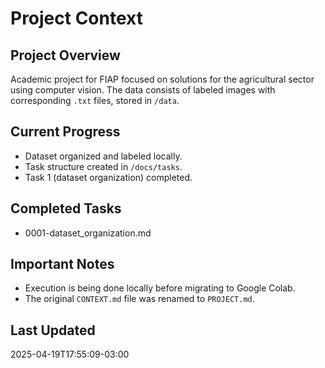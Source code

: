 # Project Context

## Project Overview

Academic project for FIAP focused on solutions for the agricultural sector using computer vision. The data consists of labeled images with corresponding `.txt` files, stored in `/data`.

## Current Progress

- Dataset organized and labeled locally.
- Task structure created in `/docs/tasks`.
- Task 1 (dataset organization) completed.

## Completed Tasks

- 0001-dataset_organization.md

## Important Notes

- Execution is being done locally before migrating to Google Colab.
- The original `CONTEXT.md` file was renamed to `PROJECT.md`.

## Last Updated

2025-04-19T17:55:09-03:00
